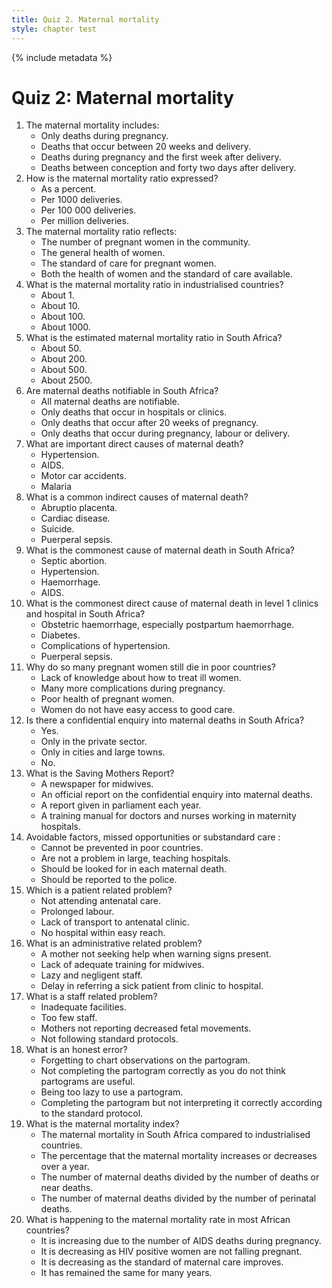 ```yaml
---
title: Quiz 2. Maternal mortality
style: chapter test
---
```


{% include metadata %}

# Quiz 2: Maternal mortality

1.	The maternal mortality includes:
	-	Only deaths during pregnancy.
	-	Deaths that occur between 20 weeks and delivery.
	-	Deaths during pregnancy and the first week after delivery.
	+	Deaths between conception and forty two days after delivery.
2.	How is the maternal mortality ratio expressed?
	-	As a percent.
	-	Per 1000 deliveries.
	+	Per 100 000 deliveries.
	-	Per million deliveries.
3.	The maternal mortality ratio reflects:
	-	The number of pregnant women in the community.
	-	The general health of women.
	-	The standard of care for pregnant women.
	+	Both the health of women and the standard of care available.
4.	What is the maternal mortality ratio in industrialised countries?
	-	About 1.
	+	About 10.
	-	About 100.
	-	About 1000.
5.	What is the estimated maternal mortality ratio in South Africa?
	-	About 50.
	+	About 200.
	-	About 500.
	-	About 2500.
6.	Are maternal deaths notifiable in South Africa?
	+	All maternal deaths are notifiable.
	-	Only deaths that occur in hospitals or clinics.
	-	Only deaths that occur after 20 weeks of pregnancy.
	-	Only deaths that occur during pregnancy, labour or delivery.
7.	What are important direct causes of maternal death?
	+	Hypertension.
	-	AIDS.
	-	Motor car accidents.
	-	Malaria
8.	What is a common indirect causes of maternal death?
	-	Abruptio placenta.
	+	Cardiac disease.
	-	Suicide.
	-	Puerperal sepsis.
9.	What is the commonest cause of maternal death in South Africa?
	-	Septic abortion.
	-	Hypertension.
	-	Haemorrhage.
	+	AIDS.
10.	What is the commonest direct cause of maternal death in level 1 clinics and hospital in South Africa?
	+	Obstetric haemorrhage, especially postpartum haemorrhage.
	-	Diabetes.
	-	Complications of hypertension.
	-	Puerperal sepsis.
11.	Why do so many pregnant women still die in poor countries?
	-	Lack of knowledge about how to treat ill women.
	-	Many more complications during pregnancy.
	-	Poor health of pregnant women.
	+	Women do not have easy access to good care.
12.	Is there a confidential enquiry into maternal deaths in South Africa?
	+	Yes.
	-	Only in the private sector.
	-	Only in cities and large towns.
	-	No.
13.	What is the Saving Mothers Report?
	-	A newspaper for midwives.
	+	An official report on the confidential enquiry into maternal deaths.
	-	A report given in parliament each year.
	-	A training manual for doctors and nurses working in maternity hospitals.
14.	Avoidable factors, missed opportunities or substandard care :
	-	Cannot be prevented in poor countries.
	-	Are not a problem in large, teaching hospitals.
	+	Should be looked for in each maternal death.
	-	Should be reported to the police.
15.	Which is a patient related problem?
	+	Not attending antenatal care.
	-	Prolonged labour.
	-	Lack of transport to antenatal clinic.
	-	No hospital within easy reach.
16.	What is an administrative related problem?
	-	A mother not seeking help when warning signs present.
	+	Lack of adequate training for midwives.
	-	Lazy and negligent staff.
	-	Delay in referring a sick patient from clinic to hospital.
17.	What is a staff related problem?
	-	Inadequate facilities.
	-	Too few staff.
	-	Mothers not reporting decreased fetal movements.
	+	Not following standard protocols.
18.	What is an honest error?
	+	Forgetting to chart observations on the partogram.
	-	Not completing the partogram correctly as you do not think partograms are useful.
	-	Being too lazy to use a partogram.
	-	Completing the partogram but not interpreting it correctly according to the standard protocol.
19.	What is the maternal mortality index?
	-	The maternal mortality in South Africa compared to industrialised countries.
	-	The percentage that the maternal mortality increases or decreases over a year.
	+	The number of maternal deaths divided by the number of deaths or near deaths.
	-	The number of maternal deaths divided by the number of perinatal deaths.
20.	What is happening to the maternal mortality rate in most African countries?
	+	It is increasing due to the number of AIDS deaths during pregnancy.
	-	It is decreasing as HIV positive women are not falling pregnant.
	-	It is decreasing as the standard of maternal care improves.
	-	It has remained the same for many years.
